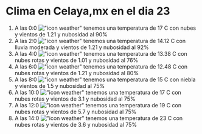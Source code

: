 # Clima en Celaya,mx en el dia 23

1. A las 0:0 !["icon weather"](http://openweathermap.org/img/w/04n.png) tenemos una temperatura de 17 C con nubes y  vientos de 1.21 y nubosidad al 90%
1. A las 2:0 !["icon weather"](http://openweathermap.org/img/w/10n.png) tenemos una temperatura de 14.12 C con lluvia moderada y  vientos de 1.21 y nubosidad al 92%
1. A las 4:0 !["icon weather"](http://openweathermap.org/img/w/04n.png) tenemos una temperatura de 13.38 C con nubes rotas y  vientos de 1.01 y nubosidad al 76%
1. A las 6:0 !["icon weather"](http://openweathermap.org/img/w/04n.png) tenemos una temperatura de 12.48 C con nubes rotas y  vientos de 1.21 y nubosidad al 80%
1. A las 8:0 !["icon weather"](http://openweathermap.org/img/w/50n.png) tenemos una temperatura de 15 C con niebla y  vientos de 1.5 y nubosidad al 75%
1. A las 10:0 !["icon weather"](http://openweathermap.org/img/w/04d.png) tenemos una temperatura de 17 C con nubes rotas y  vientos de 3.1 y nubosidad al 75%
1. A las 12:0 !["icon weather"](http://openweathermap.org/img/w/04d.png) tenemos una temperatura de 19 C con nubes rotas y  vientos de 5.7 y nubosidad al 75%
1. A las 14:0 !["icon weather"](http://openweathermap.org/img/w/04d.png) tenemos una temperatura de 23 C con nubes rotas y  vientos de 3.6 y nubosidad al 75%
